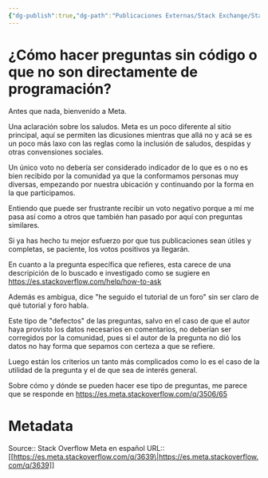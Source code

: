 ```yaml
---
{"dg-publish":true,"dg-path":"Publicaciones Externas/Stack Exchange/Stack Overflow en español/Stack Overflow en español Meta/es.meta.stackoverflow.com-3639.md","permalink":"/publicaciones-externas/stack-exchange/stack-overflow-en-espanol/stack-overflow-en-espanol-meta/es-meta-stackoverflow-com-3639/","title":"¿Cómo hacer preguntas sin código o que no son directamente de programación?","hide":true,"noteIcon":"\"0\"","created":"2024-04-03T12:49:10.730-06:00","updated":"2024-04-05T16:44:03.702-06:00"}
---
```


# ¿Cómo hacer preguntas sin código o que no son directamente de programación?

Antes que nada, bienvenido a Meta.

Una aclaración sobre los saludos. Meta es un poco diferente al sitio principal, aquí se permiten las dicusiones mientras que allá no y acá se es un poco más laxo con las reglas como la inclusión de saludos, despidas y otras convensiones sociales.

Un único voto no debería ser considerado indicador de lo que es o no es bien recibido por la comunidad ya que la conformamos personas muy diversas, empezando por nuestra ubicación y continuando por la forma en la que participamos.

Entiendo que puede ser frustrante recibir un voto negativo porque a mí me pasa así como a otros que también han pasado por aquí con preguntas similares.

Si ya has hecho tu mejor esfuerzo por que tus publicaciones sean útiles y completas, se paciente, los votos positivos ya llegarán.

En cuanto a la pregunta específica que refieres, esta carece de una descripición de lo buscado e investigado como se sugiere en https://es.stackoverflow.com/help/how-to-ask

Además es ambigua, dice "he seguido el tutorial de un foro" sin ser claro de qué tutorial y foro habla.

Este tipo de "defectos" de las preguntas, salvo en el caso de que el autor haya provisto los datos necesarios en comentarios, no deberían ser corregidos por la comunidad, pues si el autor de la pregunta no dió los datos no hay forma que sepamos con certeza a que se refiere.

Luego están los criterios un tanto más complicados como lo es el caso de la utilidad de la pregunta y el de que sea de interés general.

Sobre cómo y dónde se pueden hacer ese tipo de preguntas, me parece que se responde en https://es.meta.stackoverflow.com/q/3506/65



# Metadata
Source:: Stack Overflow Meta en español
URL:: [[https://es.meta.stackoverflow.com/q/3639\|https://es.meta.stackoverflow.com/q/3639]]

